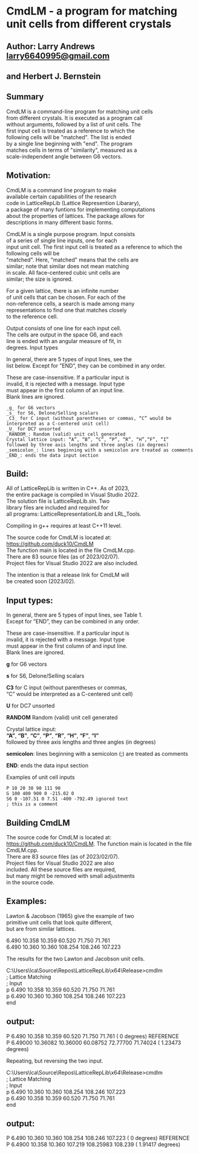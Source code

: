 # CmdLM - a program for matching unit cells from different crystals #

## Author: Larry Andrews larry6640995@gmail.com
## and Herbert J. Bernstein

## Summary
CmdLM is a command-line program for matching unit cells   
from different crystals.  It is executed as a program call  
without arguments, followed by a list of unit cells.  The   
first input cell is treated as a reference to which the   
following cells will be  "matched".  The list is ended   
by a single line beginning with "end".  The program  
matches cells in terms of "similarity", measured as a  
scale-independent angle between G6 vectors.

## Motivation: 
CmdLM is a command line program to make  
available certain capabilities of the research  
code in LatticeRepLib (Lattice Represention Libarary),  
a package of many funtions for implementing computations  
about the properties of lattices. The package allows for  
descriptions in many different basic forms.
	
CmdLM is a single purpose program. Input consists  
of a series of single line inputs, one for each  
input unit cell. The first input cell is treated as 
a reference to which the following cells will be   
"matched". Here, "matched" means that the cells are  
similar; note that similar does not mean matching  
in scale. All face-centered cubic unit cells are  
similar; the size is ignored.
	
For a given lattice, there is an infinite number  
of unit cells that can be chosen. For each of the  
non-reference cells, a search is made among many  
representations to find one that matches closely  
to the reference cell.
	
Output consists of one line for each input cell.  
The cells are output in the space G6, and each  
line is ended with an angular measure of fit, in  
degrees. Input types

In general, there are 5 types of input lines, see the  
list below. Except for ”END”, they can be combined in any order.

These are case-insensitive. If a particular input is   
invalid, it is rejected with a message. Input type  
must appear in the first column of an input line.  
Blank lines are ignored.

	_g_ for G6 vectors
	_s_ for S6, Delone/Selling scalars
	_C3_ for C input (without parentheses or commas, “C” would be interpreted as a C-centered unit cell)
	_U_ for DC7 unsorted
	_RANDOM_: Random (valid) unit cell generated
	Crystal lattice input: “A”, “B”, “C”, “P”, “R”, “H”,“F”, “I”  
	followed by three axis lengths and three angles (in degrees)
	_semicolon_: lines beginning with a semicolon are treated as comments
	_END_: ends the data input section

## Build:
All of LatticeRepLib is written in C++. As of 2023,  
the entire package is compiled in Visual Studio 2022.  
The solution file is LatticeRepLib.sln. Two  
library files are included and required for  
all programs: LatticeRepresentationLib and LRL_Tools.  
	
Compiling in g++ requires at least C++11 level.  
	
The source code for CmdLM is located at:  
   https://github.com/duck10/CmdLM  
The function main is located in the file CmdLM.cpp.  
There are 83 source files (as of 2023/02/07).  
Project files for Visual Studio 2022 are also included. 

The intention is that a release link for CmdLM will  
be created soon (2023/02).

## Input types:

In general, there are 5 types of input lines, see Table 1.  
Except for ”END”, they can be combined in any order.

These are case-insensitive. If a particular input is  
invalid, it is rejected with a message. Input type  
must appear in the first column of and input line.  
Blank lines are ignored.

**g** for G6 vectors

**s** for S6, Delone/Selling scalars

**C3** for C input (without parentheses or commas,  
“C” would be interpreted as a C-centered unit cell)

**U** for DC7 unsorted

**RANDOM** Random (valid) unit cell generated

Crystal lattice input:  
**“A”**, **“B”**, **“C”**, **“P”**, **“R”**, **“H”**, **“F”**, **“I”**  
followed by three axis lengths and three angles (in degrees)

**semicolon**: lines beginning with a semicolon (;) are treated as comments

**END**: ends the data input section


Examples of unit cell inputs

	P 10 20 30 90 111 90  
	G 100 400 900 0 -215.02 0  
	S6 0 -107.51 0 7.51 -400 -792.49 ignored text  
	; this is a comment


## Building CmdLM

The source code for CmdLM is located at:  
 https://github.com/duck10/CmdLM.
The function main is located in the file CmdLM.cpp.  
There are 83 source files (as of 2023/02/07).  
Project files for Visual Studio 2022 are also  
included. All these source files are required,  
but many might be removed with small adjustments  
in the source code.

## Examples:

Lawton & Jacobson (1965) give the example of two  
primitive unit cells that look quite different,  
but are from similar lattices.

6.490 10.358 10.359 60.520 71.750 71.761  
6.490 10.360 10.360 108.254 108.246 107.223  

The results for the two Lawton and Jacobson unit cells.

C:\Users\lca\Source\Repos\LatticeRepLib\x64\Release>cmdlm  
; Lattice Matching  
; Input  
p 6.490 10.358 10.359 60.520 71.750 71.761  
p 6.490 10.360 10.360 108.254 108.246 107.223  
end  
## output:  
P    6.490  10.358  10.359  60.520  71.750  71.761 ( 0  degrees)   REFERENCE  
P    6.49000  10.36082  10.36000  60.08752  72.77700  71.74024 ( 1.23473  degrees)  

Repeating, but reversing the two input.

C:\Users\lca\Source\Repos\LatticeRepLib\x64\Release>cmdlm  
; Lattice Matching  
; Input  
p 6.490 10.360 10.360 108.254 108.246 107.223  
p 6.490 10.358 10.359 60.520 71.750 71.761  
end  
## output:  
P    6.490  10.360  10.360 108.254 108.246 107.223 ( 0  degrees) REFERENCE  
P    6.4900 10.358  10.360 107.219 108.25983 108.239 ( 1.91417  degrees)  

